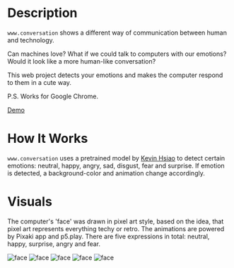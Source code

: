 # Description

`www.conversation` shows a different way of communication between human and technology. 

Can machines love? What if we could talk to computers with our emotions? Would it look like a more human-like conversation? 

This web project detects your emotions and makes the computer respond to them in a cute way. 

P.S. Works for Google Chrome. 

[Demo](https://www.yonaymoris.me/www.conversation/)

# How It Works

`www.conversation` uses a pretrained model by [Kevin Hsiao](https://github.com/kevinisbest/FrontEnd-EmotionDetection) to detect certain emotions: neutral, happy, angry, sad, disgust, fear and surprise. If emotion is detected, a background-color and animation change accordingly.

# Visuals

The computer's 'face' was drawn in pixel art style, based on the idea, that pixel art represents everything techy or retro. The animations are powered by Pixaki app and p5.play. There are five expressions in total: neutral, happy, surprise, angry and fear. 

![face](https://www.yonaymoris.me/img/www/neutral.gif)
![face](https://www.yonaymoris.me/img/www/happy.gif)
![face](https://www.yonaymoris.me/img/www/surprise.gif)
![face](https://www.yonaymoris.me/img/www/angry.gif)
![face](https://www.yonaymoris.me/img/www/fear.gif)
